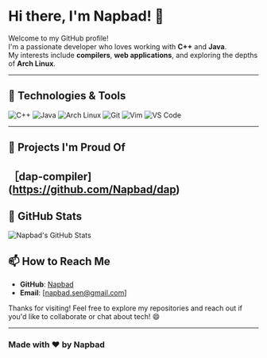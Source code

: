 # Hi there, I'm Napbad! 👋

Welcome to my GitHub profile!  
I'm a passionate developer who loves working with **C++** and **Java**.  
My interests include **compilers**, **web applications**, and exploring the depths of **Arch Linux**.  

---

## 🔧 Technologies & Tools

![C++](https://img.shields.io/badge/-C++-00599C?style=flat-square&logo=c%2B%2B&logoColor=white)
![Java](https://img.shields.io/badge/-Java-007396?style=flat-square&logo=java&logoColor=white)
![Arch Linux](https://img.shields.io/badge/-Arch_Linux-1793D1?style=flat-square&logo=arch-linux&logoColor=white)
![Git](https://img.shields.io/badge/-Git-F05032?style=flat-square&logo=git&logoColor=white)
![Vim](https://img.shields.io/badge/-Vim-019733?style=flat-square&logo=vim&logoColor=white)
![VS Code](https://img.shields.io/badge/-VS_Code-007ACC?style=flat-square&logo=visual-studio-code&logoColor=white)

---

## 🚀 Projects I'm Proud Of

［dap-compiler](https://github.com/Napbad/dap)
---

## 🌟 GitHub Stats

![Napbad's GitHub Stats](https://github-readme-stats.vercel.app/api?username=Napbad&show_icons=true&theme=radical)


## 📫 How to Reach Me

- **GitHub**: [Napbad](https://github.com/Napbad)
- **Email**: [napbad.sen@gmail.com]


Thanks for visiting! Feel free to explore my repositories and reach out if you'd like to collaborate or chat about tech! 😄

---

### Made with ❤️ by Napbad

